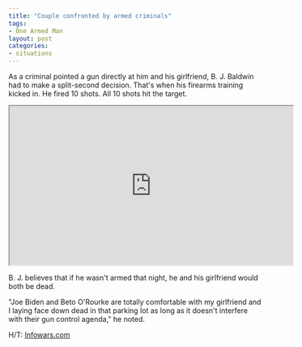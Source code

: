 ```yaml
---
title: "Couple confronted by armed criminals"
tags:
- One Armed Man
layout: post
categories:
- situations
---
```


‪As a criminal pointed a gun directly at him and his girlfriend, B. J. Baldwin had to make a split-second decision.‬‬ ‪That's when his firearms training kicked in.‬ He fired 10 shots. All 10 shots hit the target.‬

<iframe width="560" height="315" src="https://www.youtube.com/embed/cEVWo9n5eKU" title="BJ Baldwin: Champion Racer Dad Cornered By Armed Criminals --- They Learn a Deadly Lesson on 2A"></iframe>

B. J. believes that if he wasn't armed that night, he and his girlfriend would both be dead.

"Joe Biden and Beto O'Rourke are totally comfortable with my girlfriend and I laying face down dead in that parking lot as long as it doesn't interfere with their gun control agenda," he noted.

H/T: [Infowars.com](https://web.archive.org/web/20200523001608/https://www.infowars.com/champion-racer-who-shot-killed-armed-mugger-slams-democrat-politicians/)
